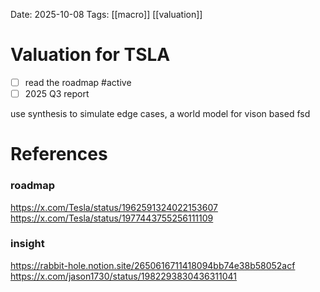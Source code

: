 Date: 2025-10-08
Tags: [[macro]] [[valuation]]

# Valuation for TSLA

- [ ] read the roadmap #active
- [ ] 2025 Q3 report

use synthesis to simulate edge cases, a world model for vison based fsd

# References
###  roadmap
https://x.com/Tesla/status/1962591324022153607
https://x.com/Tesla/status/1977443755256111109
### insight
https://rabbit-hole.notion.site/2650616711418094bb74e38b58052acf
https://x.com/jason1730/status/1982293830436311041
